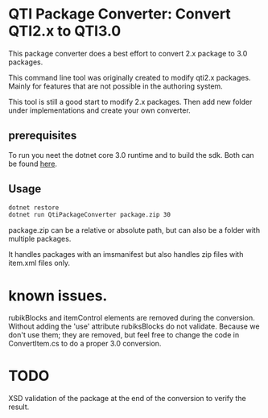 # QTI Package Converter: Convert QTI2.x to QTI3.0

This package converter does a best effort to convert 2.x package to 3.0 packages.

This command line tool was originally created to modify qti2.x packages.
Mainly for features that are not possible in the authoring system.

This tool is still a good start to modify 2.x packages. Then add new folder
under implementations and create your own converter.

## prerequisites

To run you neet the dotnet core 3.0 runtime and to build the sdk. Both can be found <a href="https://dotnet.microsoft.com/download/dotnet-core/3.0">here</a>.


## Usage

```sh
dotnet restore
dotnet run QtiPackageConverter package.zip 30
```

package.zip can be a relative or absolute path, but can also be a folder with multiple packages.

It handles packages with an imsmanifest but also handles zip files with item.xml files only.

# known issues.

rubikBlocks and itemControl elements are removed during the conversion.
Without adding the 'use' attribute rubiksBlocks do not validate.
Because we don't use them; they are removed, but feel free to change the code in ConvertItem.cs
to do a proper 3.0 conversion.

# TODO

XSD validation of the package at the end of the conversion to verify the result.
